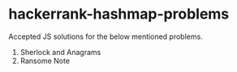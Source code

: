# hackerrank-hashmap-problems

Accepted JS solutions for the below mentioned problems.

1. Sherlock and Anagrams
2. Ransome Note

